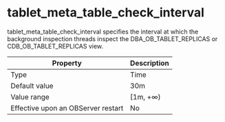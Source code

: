 tablet_meta_table_check_interval
===================================================

tablet_meta_table_check_interval specifies the interval at which the background inspection threads inspect the DBA_OB_TABLET_REPLICAS or CDB_OB_TABLET_REPLICAS view.


| **Property** | **Description** |
|------------------|--------------|
| Type | Time |
| Default value | 30m |
| Value range | \[1m, +∞) |
| Effective upon an OBServer restart | No |



